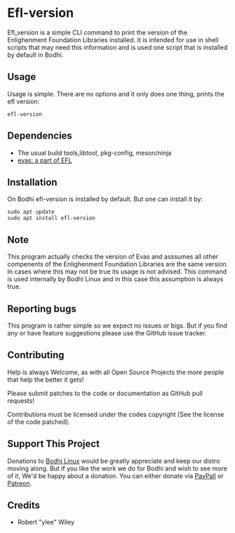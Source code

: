 # Efl-version

Efl_version is a simple CLI command to print the version of the Enlighenment Foundation Libraries installed.
It is intended for use in shell scripts that may need this information and is used one script that is installed by default in Bodhi.

## Usage

Usage is simple. There are no options and it only does one thing, prints the efl version:

```ShellSession
efl-version

```

## Dependencies

* The usual build tools,libtool, pkg-config, meson/ninja
* [evas: a part of EFL](https://www.enlightenment.org/download)

## Installation

On Bodhi efl-version is installed by default. But one can install it by:

```ShellSession
sudo apt update
sudo apt install efl-version

```

## Note

This program actually checks the version of Evas and asssumes all other compenents of the Enlighenment Foundation Libraries are the same version.
In cases where this may not be true its usage is not advised. This command is used internally by Bodhi Linux and in this case this assumption is always true.

## Reporting bugs

This program is rather simple so we expect no issues or bigs. But if you find any or have feature suggestions please use the GitHub issue tracker.

## Contributing

Help is always Welcome, as with all Open Source Projects the more people that help the better it gets!

Please submit patches to the code or documentation as GitHub pull requests!

Contributions must be licensed under the codes copyright (See the license of the code patched).

## Support This Project

Donations to [Bodhi Linux](https://www.bodhilinux.com/donate/) would be greatly appreciate and keep our distro moving along. But if you like the work we do for Bodhi and wish to see more of it, We'd be happy about a donation. You can either donate via [PayPall](https://www.paypal.com/paypalme/rbtylee) or [Patreon](https://www.patreon.com/c/bodhilinux).

## Credits

* Robert "ylee" Wiley
